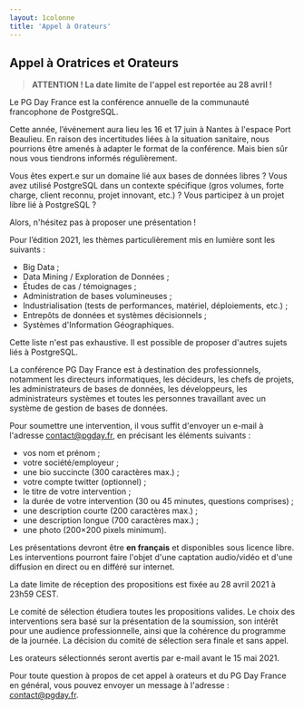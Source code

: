 ```yaml
---
layout: 1colonne
title: 'Appel à Orateurs'
---
```



<!--
<b>L'Appel à Orateurs est clos</b>
-->

<!--
<h3><b>Prolongation Date limite des propositions.</b></h3>
<p>
La date limite de réception des propositions a été repoussée au 2 mars 2018 à 23h59 CEST
</p>
-->



## Appel à Oratrices et Orateurs

> **ATTENTION ! La date limite de l'appel est reportée au 28 avril !**


Le PG Day France est la conférence annuelle de la communauté francophone de PostgreSQL.

Cette année, l’événement aura lieu les 16 et 17 juin à Nantes à l'espace Port Beaulieu. En raison des incertitudes liées à la situation
sanitaire, nous pourrions être amenés à adapter le format de la conférence. Mais bien sûr nous vous tiendrons informés régulièrement.

Vous êtes expert.e sur un domaine lié aux bases de données libres ?
Vous avez utilisé PostgreSQL dans un contexte spécifique (gros volumes, forte charge, client reconnu, projet innovant, etc.) ?
Vous participez à un projet libre lié à PostgreSQL ?

Alors, n'hésitez pas à proposer une présentation !

Pour l’édition 2021, les thèmes particulièrement mis en lumière sont les suivants :

* Big Data ;
* Data Mining / Exploration de Données ;
* Études de cas / témoignages ;
* Administration de bases volumineuses ;
* Industrialisation (tests de performances, matériel, déploiements, etc.) ;
* Entrepôts de données et systèmes décisionnels ;
* Systèmes d'Information Géographiques.

Cette liste n'est pas exhaustive. Il est possible de proposer d'autres sujets liés à PostgreSQL.

La conférence PG Day France est à destination des professionnels, notamment les directeurs informatiques, les décideurs, les chefs de projets, les administrateurs de bases de données, les développeurs, les administrateurs systèmes et toutes les personnes travaillant avec un système de gestion de bases de données.

Pour soumettre une intervention, il vous suffit d'envoyer un e-mail à l'adresse contact@pgday.fr, en précisant les éléments suivants :

* vos nom et prénom ;
* votre société/employeur ;
* une bio succincte (300 caractères max.) ;
* votre compte twitter (optionnel) ;
* le titre de votre intervention ;
* la durée de votre intervention (30 ou 45 minutes, questions comprises) ;
* une description courte (200 caractères max.) ;
* une description longue (700 caractères max.) ;
* une photo (200×200 pixels minimum).

Les présentations devront être **en français** et disponibles sous licence libre. Les interventions pourront faire l'objet d'une captation audio/vidéo et d'une diffusion en direct ou en différé sur internet.

La date limite de réception des propositions est fixée au 28 avril 2021 à 23h59 CEST.

Le comité de sélection étudiera toutes les propositions valides. Le choix des interventions sera basé sur la présentation de la soumission, son intérêt pour une audience professionnelle, ainsi que la cohérence du programme de la journée. La décision du comité de sélection sera finale et sans appel.

Les orateurs sélectionnés seront avertis par e-mail avant le  15 mai 2021.

Pour toute question à propos de cet appel à orateurs et du PG Day France en général, vous pouvez envoyer un message à l'adresse : contact@pgday.fr.



